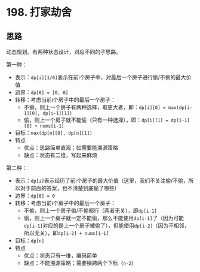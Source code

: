 # 198. 打家劫舍

## 思路

动态规划。有两种状态设计，对应不同的子思路。

第一种：

- 表示：`dp[i][1/0]`表示在前i个房子中，对最后一个房子进行偷/不偷的最大价值
- 边界：`dp[0] = [0, 0]`
- 转移：考虑当前i个房子中的最后一个房子：
  - 不偷，则上一个房子有两种选择，取更大者，即：`dp[i][0] = max(dp[i-1][0], dp[i-1][1])`
  - 偷，则上一个房子就不能偷（只有一种选择），即：`dp[i][1] = dp[i-1][0] + nums[i-1]`
- 目标：`max(dp[n][0], dp[n][1])`
- 特点
  - 优点：思路简单直观；如需要能溯源策略
  - 缺点：状态有二维，写起来麻烦

第二种：

- 表示：`dp[i]`表示经历了前i个房子的最大价值（这里，我们不关注偷/不偷，所以对于前面的答案，也不清楚到底偷了哪些）
- 边界：`dp[0] = 0`
- 转移：考虑当前i个房子中的最后一个房子：
  - 不偷，则上一个房子偷/不偷都行（两者无关），即`dp[i-1]`
  - 偷，则上一个房子就一定不能偷，那么不能使用`dp[i-1]`了（因为可能`dp[i-1]`对应的是上一个房子被偷了），但能使用`dp[i-2]`（因为不相邻，所以无关），即`dp[i-2] + nums[i-1]`
- 目标：`dp[n]`
- 特点
  - 优点：状态只有一维，编码简单
  - 缺点：不能溯源策略；需要横跨两个下标（`n-2`）
